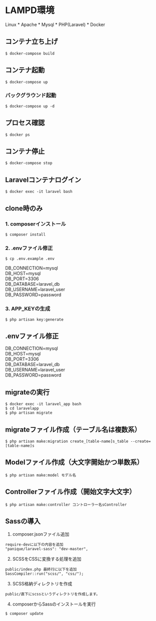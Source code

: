 # LAMPD環境
Linux * Apache * Mysql * PHP(Laravel) * Docker

## コンテナ立ち上げ
```
$ docker-compose build
```

## コンテナ起動
```
$ docker-compose up
```

### バックグラウンド起動
```
$ docker-compose up -d
```

## プロセス確認
```
$ docker ps
```

## コンテナ停止
```
$ docker-compose stop
```

## Laravelコンテナログイン
```
$ docker exec -it laravel bash
```

## clone時のみ
### 1. composerインストール
```
$ composer install
```
### 2. .envファイル修正
```
$ cp .env.example .env
```
DB_CONNECTION=mysql  
DB_HOST=mysql  
DB_PORT=3306  
DB_DATABASE=laravel_db  
DB_USERNAME=laravel_user  
DB_PASSWORD=password  
### 3. APP_KEYの生成
```
$ php artisan key:generate
```

## .envファイル修正
DB_CONNECTION=mysql  
DB_HOST=mysql  
DB_PORT=3306  
DB_DATABASE=laravel_db  
DB_USERNAME=laravel_user  
DB_PASSWORD=password  

## migrateの実行
```
$ docker exec -it laravel_app bash
$ cd laravelapp
$ php artisan migrate
```

## migrateファイル作成（テーブル名は複数系）
```
$ php artisan make:migration create_[table-name]s_table --create=[table-name]s
```

## Modelファイル作成（大文字開始かつ単数系）
```
$ php artisan make:model モデル名
```

## Controllerファイル作成（開始文字大文字）
```
$ php artisan make:controller コントローラー名sController
```

## Sassの導入
1. composer.jsonファイル追加
```
require-devに以下の内容を追加  
"panique/laravel-sass": "dev-master",
```

2. SCSSをCSSに変換する処理を追加
```
public/index.php 最終行に以下を追加  
SassCompiler::run("scss/", "css/");
```

3. SCSS格納ディレクトリを作成
```
public/直下にscssというディレクトリを作成します。
```

4. composerからSassのインストールを実行
```
$ composer update
```